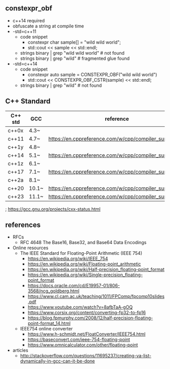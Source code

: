 
## constexpr_obf

 * c++14 required
 * obfuscate a string at compile time
 * -std=c++11
   * code snippet
     * constexpr char sample[] = "wild wild world";
     * std::cout << sample << std::endl;
   * strings binary | grep "wild wild world" # not found
   * strings binary | grep "wild" # fragmented glue found
 * -std=c++14
   * code snippet
     * constexpr auto sample = CONSTEXPR_OBF("wild wild world")
     * std::cout << CONSTEXPR_OBF_CSTR(sample) << std::endl;
   * strings binary | grep "wild" # not found

## C++ Standard

| C++ std | GCC   | reference                                             |
|--       |--     |--                                                     |
| c++0x   | 4.3~  |                                                       |
| c++11   | 4.7~  | https://en.cppreference.com/w/cpp/compiler_support/11 |
| c++1y   | 4.8~  |                                                       |
| c++14   | 5.1~  | https://en.cppreference.com/w/cpp/compiler_support/14 |
| c++1z   | 6.1~  |                                                       |
| c++17   | 7.1~  | https://en.cppreference.com/w/cpp/compiler_support/17 |
| c++2a   | 8.1~  |                                                       |
| c++20   | 10.1~ | https://en.cppreference.com/w/cpp/compiler_support/20 |
| c++23   | 11.1~ | https://en.cppreference.com/w/cpp/compiler_support/23 |

; https://gcc.gnu.org/projects/cxx-status.html

## references

 * RFCs
   * RFC 4648 The Base16, Base32, and Base64 Data Encodings
 * Online resources
   * The IEEE Standard for Floating-Point Arithmetic (IEEE 754)
     * https://en.wikipedia.org/wiki/IEEE_754
     * https://en.wikipedia.org/wiki/Floating-point_arithmetic
     * https://en.wikipedia.org/wiki/Half-precision_floating-point_format
     * https://en.wikipedia.org/wiki/Single-precision_floating-point_format
     * https://docs.oracle.com/cd/E19957-01/806-3568/ncg_goldberg.html
     * https://www.cl.cam.ac.uk/teaching/1011/FPComp/fpcomp10slides.pdf
     * https://www.youtube.com/watch?v=8afbTaA-gOQ
     * https://www.corsix.org/content/converting-fp32-to-fp16
     * https://blog.fpmurphy.com/2008/12/half-precision-floating-point-format_14.html
   * IEEE754 online converter
     * https://www.h-schmidt.net/FloatConverter/IEEE754.html
     * https://baseconvert.com/ieee-754-floating-point
     * https://www.omnicalculator.com/other/floating-point
 * articles
   * http://stackoverflow.com/questions/11695237/creating-va-list-dynamically-in-gcc-can-it-be-done
